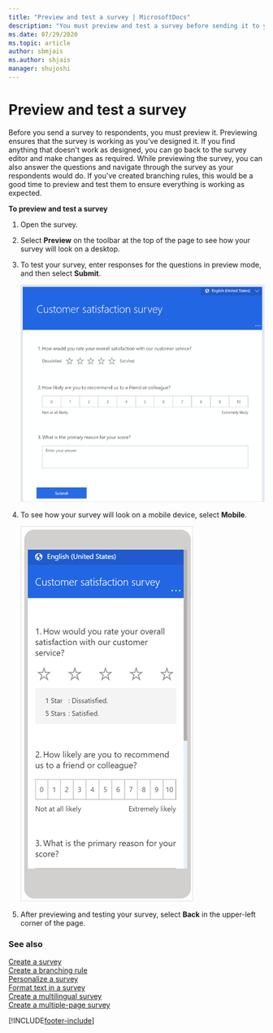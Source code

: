 ```yaml
---
title: "Preview and test a survey | MicrosoftDocs"
description: "You must preview and test a survey before sending it to your respondents. This topic explains how to preview and test a survey."
ms.date: 07/29/2020
ms.topic: article
author: sbmjais
ms.author: shjais
manager: shujoshi
---
```


# Preview and test a survey

Before you send a survey to respondents, you must preview it. Previewing ensures that the survey is working as you've designed it. If you find anything that doesn't work as designed, you can go back to the survey editor and make changes as required. While previewing the survey, you can also answer the questions and navigate through the survey as your respondents would do. If you've created branching rules, this would be a good time to preview and test them to ensure everything is working as expected.

**To preview and test a survey**

1. Open the survey.

2. Select **Preview** on the toolbar at the top of the page to see how your survey will look on a desktop.

3. To test your survey, enter responses for the questions in preview mode, and then select **Submit**.

    ![Preview a survey on a computer.](media/preview-survey-computer.png "Preview a survey on a computer")

4. To see how your survey will look on a mobile device, select **Mobile**.

    ![Preview a survey on a mobile device.](media/preview-survey-mobile.png "Preview a survey on a mobile device")

5. After previewing and testing your survey, select **Back** in the upper-left corner of the page.

### See also

[Create a survey](create-survey.md)<br>
[Create a branching rule](create-branching-rule.md)<br>
[Personalize a survey](personalize-survey.md)<br>
[Format text in a survey](survey-text-format.md)<br>
[Create a multilingual survey](create-multilingual-survey.md)<br>
[Create a multiple-page survey](create-multipage-survey.md)


[!INCLUDE[footer-include](includes/footer-banner.md)]

